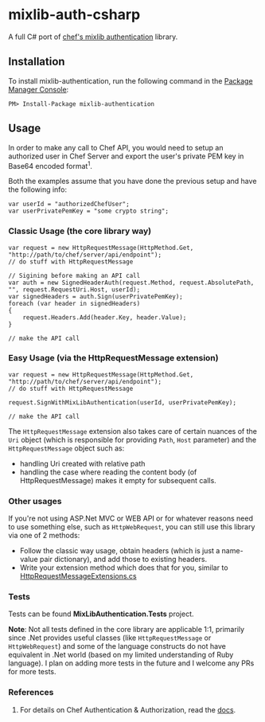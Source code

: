 # mixlib-auth-csharp
A full C# port of [chef's mixlib authentication](https://github.com/chef/mixlib-authentication) library.

## Installation

To install mixlib-authentication, run the following command in the [Package Manager Console](http://docs.nuget.org/docs/start-here/using-the-package-manager-console):

```	
PM> Install-Package mixlib-authentication 
``` 

## Usage
In order to make any call to Chef API, you would need to setup an authorized user in Chef Server and export the user's private PEM key in Base64 encoded format<sup>1</sup>.


Both the examples assume that you have done the previous setup and have the following info:

    var userId = "authorizedChefUser";
    var userPrivatePemKey = "some crypto string";

### Classic Usage (the core library way)

    var request = new HttpRequestMessage(HttpMethod.Get, "http://path/to/chef/server/api/endpoint");
    // do stuff with HttpRequestMessage

	// Sigining before making an API call
    var auth = new SignedHeaderAuth(request.Method, request.AbsolutePath, "", request.RequestUri.Host, userId);
	var signedHeaders = auth.Sign(userPrivatePemKey);
    foreach (var header in signedHeaders)
    {
    	request.Headers.Add(header.Key, header.Value);
    }

    // make the API call

### Easy Usage (via the HttpRequestMessage extension)


    var request = new HttpRequestMessage(HttpMethod.Get, "http://path/to/chef/server/api/endpoint");
    // do stuff with HttpRequestMessage

    request.SignWithMixLibAuthentication(userId, userPrivatePemKey);

    // make the API call

The `HttpRequestMessage` extension also takes care of certain nuances of the `Uri` object (which is responsible for providing `Path`, `Host` parameter) and the `HttpRequestMessage` object such as:

 - handling Uri created with relative path
 - handling the case where reading the content body (of HttpRequestMessage) makes it empty for subsequent calls.
 
### Other usages
If you're not using ASP.Net MVC or WEB API or for whatever reasons need to use something else, such as `HttpWebRequest`, you can still use this library via one of 2 methods:

 - Follow the classic way usage, obtain headers (which is just a name-value pair dictionary), and add those to existing headers.
 - Write your extension method which does that for you, similar to [HttpRequestMessageExtensions.cs](https://github.com/mrchief/mixlib-auth-csharp/blob/master/src/MixLibAuthentication/HttpRequestMessageExtensions.cs)


### Tests

Tests can be found **MixLibAuthentication.Tests** project. 

**Note**: Not all tests defined in the core library are applicable 1:1, primarily since .Net provides useful classes (like `HttpRequestMessage` or `HttpWebRequest`) and some of the language constructs do not have equivalent in .Net world (based on my limited understanding of Ruby language). I plan on adding more tests in the future and I welcome any PRs for more tests.

### References
 1. For details on Chef Authentication & Authorization, read the [docs](https://docs.chef.io/auth.html).